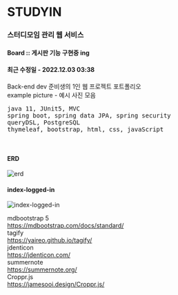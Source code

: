 # STUDYIN
### 스터디모임 관리 웹 서비스

#### Board :: 게시판 기능 구현중 ing
#### 최근 수정일 - 2022.12.03 03:38

Back-end dev 준비생의 1인 웹 프로젝트 포트폴리오<br/>
example picture - 예시 사진 모음<br/>



<pre>
java 11, JUnit5, MVC
spring boot, spring data JPA, spring security
queryDSL, PostgreSQL
thymeleaf, bootstrap, html, css, javaScript
</pre>
<br/>

#### ERD
![erd](https://user-images.githubusercontent.com/68460507/205228422-f0f89e41-677b-45cd-9b21-572327fd9472.PNG)

#### index-logged-in
![index-logged-in](https://user-images.githubusercontent.com/68460507/205230143-43163b77-839e-4063-a02e-7d4fd3007578.PNG)


mdbootstrap 5<br/>
https://mdbootstrap.com/docs/standard/<br/>
tagify<br/>
https://yaireo.github.io/tagify/<br/>
jdenticon<br/>
https://jdenticon.com/<br/>
summernote<br/>
https://summernote.org/<br/>
Croppr.js<br/>
https://jamesooi.design/Croppr.js/<br/>
